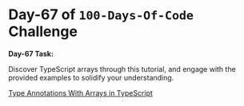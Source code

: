 # Day-67 of `100-Days-Of-Code` Challenge

**Day-67 Task:**

Discover TypeScript arrays through this tutorial, and engage with the provided examples to solidify your understanding.

[Type Annotations With Arrays in TypeScript](./TS-Array/README.md)